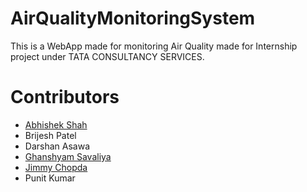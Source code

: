 # AirQualityMonitoringSystem
This is a WebApp made for monitoring Air Quality made for Internship project under TATA CONSULTANCY SERVICES.

# Contributors
- [Abhishek Shah](https://github.com/abhi5658)
- Brijesh Patel
- Darshan Asawa
- [Ghanshyam Savaliya](https://github.com/ghanshyam707)
- [Jimmy Chopda](https://github.com/jhchopda)
- Punit Kumar
